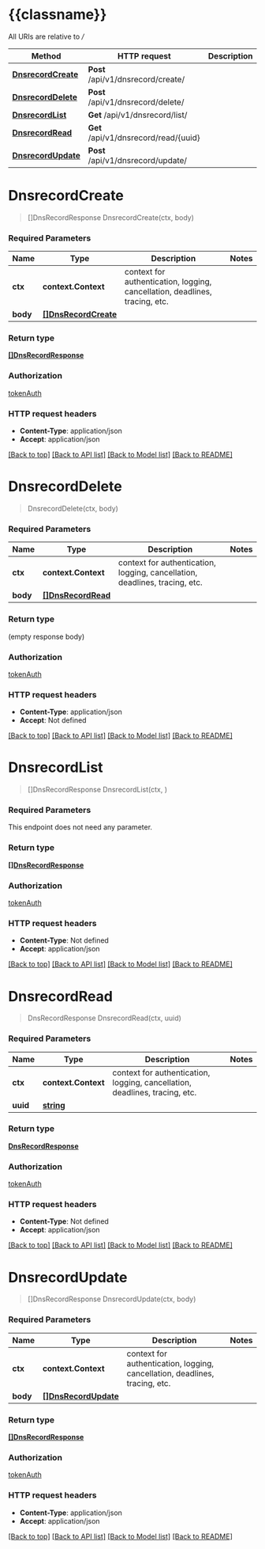 # {{classname}}

All URIs are relative to */*

Method | HTTP request | Description
------------- | ------------- | -------------
[**DnsrecordCreate**](DnsrecordApi.md#DnsrecordCreate) | **Post** /api/v1/dnsrecord/create/ | 
[**DnsrecordDelete**](DnsrecordApi.md#DnsrecordDelete) | **Post** /api/v1/dnsrecord/delete/ | 
[**DnsrecordList**](DnsrecordApi.md#DnsrecordList) | **Get** /api/v1/dnsrecord/list/ | 
[**DnsrecordRead**](DnsrecordApi.md#DnsrecordRead) | **Get** /api/v1/dnsrecord/read/{uuid} | 
[**DnsrecordUpdate**](DnsrecordApi.md#DnsrecordUpdate) | **Post** /api/v1/dnsrecord/update/ | 

# **DnsrecordCreate**
> []DnsRecordResponse DnsrecordCreate(ctx, body)


### Required Parameters

Name | Type | Description  | Notes
------------- | ------------- | ------------- | -------------
 **ctx** | **context.Context** | context for authentication, logging, cancellation, deadlines, tracing, etc.
  **body** | [**[]DnsRecordCreate**](DNSRecordCreate.md)|  | 

### Return type

[**[]DnsRecordResponse**](DNSRecordResponse.md)

### Authorization

[tokenAuth](../README.md#tokenAuth)

### HTTP request headers

 - **Content-Type**: application/json
 - **Accept**: application/json

[[Back to top]](#) [[Back to API list]](../README.md#documentation-for-api-endpoints) [[Back to Model list]](../README.md#documentation-for-models) [[Back to README]](../README.md)

# **DnsrecordDelete**
> DnsrecordDelete(ctx, body)


### Required Parameters

Name | Type | Description  | Notes
------------- | ------------- | ------------- | -------------
 **ctx** | **context.Context** | context for authentication, logging, cancellation, deadlines, tracing, etc.
  **body** | [**[]DnsRecordRead**](DNSRecordRead.md)|  | 

### Return type

 (empty response body)

### Authorization

[tokenAuth](../README.md#tokenAuth)

### HTTP request headers

 - **Content-Type**: application/json
 - **Accept**: Not defined

[[Back to top]](#) [[Back to API list]](../README.md#documentation-for-api-endpoints) [[Back to Model list]](../README.md#documentation-for-models) [[Back to README]](../README.md)

# **DnsrecordList**
> []DnsRecordResponse DnsrecordList(ctx, )


### Required Parameters
This endpoint does not need any parameter.

### Return type

[**[]DnsRecordResponse**](DNSRecordResponse.md)

### Authorization

[tokenAuth](../README.md#tokenAuth)

### HTTP request headers

 - **Content-Type**: Not defined
 - **Accept**: application/json

[[Back to top]](#) [[Back to API list]](../README.md#documentation-for-api-endpoints) [[Back to Model list]](../README.md#documentation-for-models) [[Back to README]](../README.md)

# **DnsrecordRead**
> DnsRecordResponse DnsrecordRead(ctx, uuid)


### Required Parameters

Name | Type | Description  | Notes
------------- | ------------- | ------------- | -------------
 **ctx** | **context.Context** | context for authentication, logging, cancellation, deadlines, tracing, etc.
  **uuid** | [**string**](.md)|  | 

### Return type

[**DnsRecordResponse**](DNSRecordResponse.md)

### Authorization

[tokenAuth](../README.md#tokenAuth)

### HTTP request headers

 - **Content-Type**: Not defined
 - **Accept**: application/json

[[Back to top]](#) [[Back to API list]](../README.md#documentation-for-api-endpoints) [[Back to Model list]](../README.md#documentation-for-models) [[Back to README]](../README.md)

# **DnsrecordUpdate**
> []DnsRecordResponse DnsrecordUpdate(ctx, body)


### Required Parameters

Name | Type | Description  | Notes
------------- | ------------- | ------------- | -------------
 **ctx** | **context.Context** | context for authentication, logging, cancellation, deadlines, tracing, etc.
  **body** | [**[]DnsRecordUpdate**](DNSRecordUpdate.md)|  | 

### Return type

[**[]DnsRecordResponse**](DNSRecordResponse.md)

### Authorization

[tokenAuth](../README.md#tokenAuth)

### HTTP request headers

 - **Content-Type**: application/json
 - **Accept**: application/json

[[Back to top]](#) [[Back to API list]](../README.md#documentation-for-api-endpoints) [[Back to Model list]](../README.md#documentation-for-models) [[Back to README]](../README.md)

